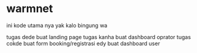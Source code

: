 # warmnet

ini kode utama nya yak kalo bingung wa

tugas dede buat landing page
tugas kanha buat dashboard oprator
tugas cokde buat form booking/registrasi
edy buat dashboard user
